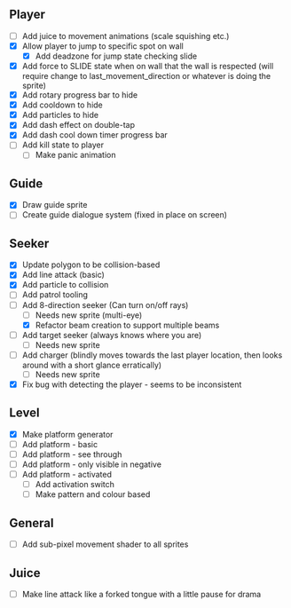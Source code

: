 ## Player
- [ ] Add juice to movement animations (scale squishing etc.)
- [x] Allow player to jump to specific spot on wall
	- [x] Add deadzone for jump state checking slide
- [x] Add force to SLIDE state when on wall that the wall is respected (will require change to last_movement_direction or whatever is doing the sprite)
- [x] Add rotary progress bar to hide
- [x] Add cooldown to hide
- [x] Add particles to hide
- [x] Add dash effect on double-tap
- [x] Add dash cool down timer progress bar
- [ ] Add kill state to player
	- [ ] Make panic animation

## Guide
- [x] Draw guide sprite
- [ ] Create guide dialogue system (fixed in place on screen)

## Seeker
- [x] Update polygon to be collision-based
- [x] Add line attack (basic)
- [x] Add particle to collision
- [ ] Add patrol tooling
- [ ] Add 8-direction seeker (Can turn on/off rays)
	- [ ] Needs new sprite (multi-eye)
	- [x] Refactor beam creation to support multiple beams
- [ ] Add target seeker (always knows where you are)
	- [ ] Needs new sprite
- [ ] Add charger (blindly moves towards the last player location, then looks around with a short glance erratically)
	- [ ] Needs new sprite
- [x] Fix bug with detecting the player - seems to be inconsistent

## Level
- [x] Make platform generator
- [ ] Add platform - basic
- [ ] Add platform - see through
- [ ] Add platform - only visible in negative
- [ ] Add platform - activated
	- [ ] Add activation switch
	- [ ] Make pattern and colour based

## General
- [ ] Add sub-pixel movement shader to all sprites

## Juice
- [ ] Make line attack like a forked tongue with a little pause for drama